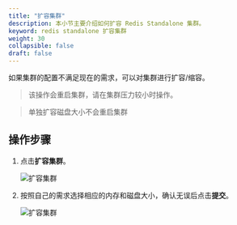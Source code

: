 ```yaml
---
title: "扩容集群"
description: 本小节主要介绍如何扩容 Redis Standalone 集群。 
keyword: redis standalone 扩容集群
weight: 30
collapsible: false
draft: false
---
```





如果集群的配置不满足现在的需求，可以对集群进行扩容/缩容。

> 该操作会重启集群，请在集群压力较小时操作。

> 单独扩容磁盘大小不会重启集群

## 操作步骤

1. 点击**扩容集群**。

   ![扩容集群](../../_images/increase_cluster_1.png)


2. 按照自己的需求选择相应的内存和磁盘大小，确认无误后点击**提交**。

   ![扩容集群](../../_images/increase_cluster_2.png)

